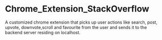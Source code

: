 # Chrome_Extension_StackOverflow
A customized chrome extension that picks up user actions like search, post, upvote, downvote,scroll and favourite from the user
and sends it to the backend server residing on localhost.
